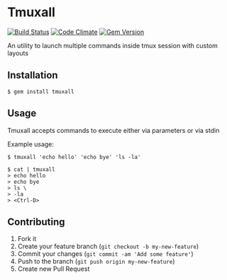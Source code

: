 # Tmuxall

[![Build Status](https://secure.travis-ci.org/v-yarotsky/tmuxall.png)](http://travis-ci.org/v-yarotsky/tmuxall)
[![Code Climate](https://codeclimate.com/github/v-yarotsky/tmuxall.png)](https://codeclimate.com/github/v-yarotsky/tmuxall)
[![Gem Version](https://badge.fury.io/rb/tmuxall.png)](http://badge.fury.io/rb/tmuxall)

An utility to launch multiple commands inside tmux session with custom layouts

## Installation

    $ gem install tmuxall

## Usage

Tmuxall accepts commands to execute either via parameters or via stdin

Example usage:

    $ tmuxall 'echo hello' 'echo bye' 'ls -la'

    $ cat | tmuxall
    > echo hello
    > echo bye
    > ls \
    > -la
    > <Ctrl-D>

## Contributing

1. Fork it
2. Create your feature branch (`git checkout -b my-new-feature`)
3. Commit your changes (`git commit -am 'Add some feature'`)
4. Push to the branch (`git push origin my-new-feature`)
5. Create new Pull Request
